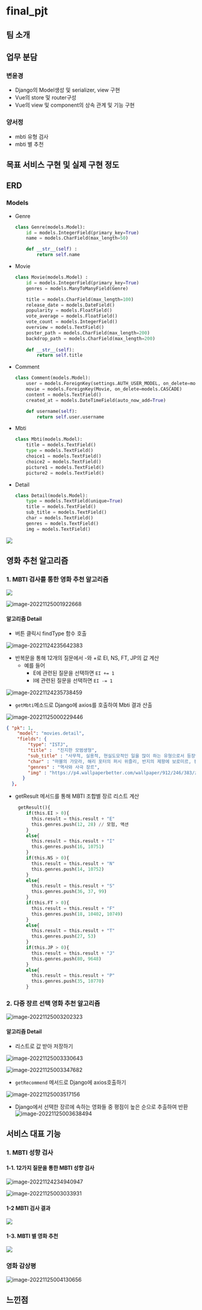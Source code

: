 # final_pjt

## 팀 소개



## 업무 분담

### 변윤경

- Django의 Model생성 및 serializer, view 구현
- Vue의 store 및 router구성
- Vue의 view 및 component의 상속 관계 및 기능 구현

### 양서정

- mbti 유형 검사
- mbti 별 추천

## 목표 서비스 구현 및 실제 구현 정도



## ERD

### Models

- Genre

  ```python
  class Genre(models.Model):
      id = models.IntegerField(primary_key=True)
      name = models.CharField(max_length=50)
  
      def __str__(self) : 
          return self.name
  
  ```

- Movie

  ```python
  class Movie(models.Model) :
      id = models.IntegerField(primary_key=True)
      genres = models.ManyToManyField(Genre)
  
      title = models.CharField(max_length=100)
      release_date = models.DateField()
      popularity = models.FloatField()
      vote_average = models.FloatField()
      vote_count = models.IntegerField()
      overview = models.TextField()
      poster_path = models.CharField(max_length=200)
      backdrop_path = models.CharField(max_length=200)
      
      def __str__(self):
          return self.title
  ```

- Comment

  ```python
  class Comment(models.Model):
      user = models.ForeignKey(settings.AUTH_USER_MODEL, on_delete=models.CASCADE)
      movie = models.ForeignKey(Movie, on_delete=models.CASCADE)
      content = models.TextField()
      created_at = models.DateTimeField(auto_now_add=True)
  
      def username(self):
          return self.user.username
  ```

- Mbti

  ```python
  class Mbti(models.Model):
      title = models.TextField()
      type = models.TextField()
      choice1 = models.TextField()
      choice2 = models.TextField()
      picture1 = models.TextField()
      picture2 = models.TextField()
  ```

- Detail

  ```python
  class Detail(models.Model):
      type = models.TextField(unique=True)
      title = models.TextField()
      sub_title = models.TextField()
      char = models.TextField()
      genres = models.TextField()
      img = models.TextField()
  ```

  



![](README.assets/image-20221124234534668.png)



## 영화 추천 알고리즘

### 1. MBTI 검사를 통한 영화 추천 알고리즘

![](README.assets/image-20221125002857030.png)

![image-20221125001922668](README.assets/image-20221125001922668.png)

#### 알고리즘 Detail

- 버튼 클릭시 findType 함수 호출

![image-20221124235642383](README.assets/image-20221124235642383.png)

- 반복문을 통해 12개의 질문에서  -와 +로 EI, NS, FT, JP의 값 계산
  - 예를 들어 
    - E에 관련된 질문을 선택하면 `EI += 1`
    - I에 관련된 질문을 선택하면 `EI -= 1`

![image-20221124235738459](README.assets/image-20221124235738459.png)

- `getMbti`메소드로 Django에 axios를 호출하여  Mbti 결과 산출

![image-20221125000229446](README.assets/image-20221125000229446.png)

```json
{ "pk": 1,
    "model": "movies.detail",
    "fields": {
        "type": "ISTJ",
        "title" :  "진지한 모범생형",
        "sub_title" : "사무적, 실용적, 현실도모적인 일을 많이 하는 유형으로서 등장인물들에게 인정받는 역할인 경우가 많습니다.",
        "char" : "마블의 가모라, 해리 포터의 퍼시 위즐리, 반지의 제왕에 보로미르, 킹스맨의 해리가 있네요!",
        "genres" : "역사와 사극 장르",
        "img" : "https://p4.wallpaperbetter.com/wallpaper/912/246/383/zoe-saldana-as-gamora-in-avengers-infinity-war-4k-8k-wallpaper-preview.jpg"
      }
  },
```



- getResult 메서드를 통해 MBTI 조합별 장르 리스트 계산

  ```python
   getResult(){
      if(this.EI > 0){
        this.result = this.result + "E"
        this.genres.push(12, 28) // 모험, 액션
      }
      else{
        this.result = this.result + "I"
        this.genres.push(16, 10751)
      }
      if(this.NS > 0){
        this.result = this.result + "N"
        this.genres.push(14, 10752)
      }
      else{
        this.result = this.result + "S"
        this.genres.push(36, 37, 99)
      }
      if(this.FT > 0){
        this.result = this.result + "F"
        this.genres.push(18, 10402, 10749)
      }
      else{
        this.result = this.result + "T"
        this.genres.push(27, 53)
      }
      if(this.JP > 0){
        this.result = this.result + "J"
        this.genres.push(80, 9648)
      }
      else{
        this.result = this.result + "P"
        this.genres.push(35, 10770)
      }
  ```

  

### 2. 다중 장르 선택 영화 추천 알고리즘

![image-20221125003202323](README.assets/image-20221125003202323.png)

#### 알고리즘 Detail

- 리스트로 값 받아 저장하기

![image-20221125003330643](README.assets/image-20221125003330643.png)

![image-20221125003347682](README.assets/image-20221125003347682.png)

- `getRecommend` 메서드로 Django에 axios호출하기

![image-20221125003517156](README.assets/image-20221125003517156.png)



- Django에서 선택한 장르에 속하는 영화들 중 평점이 높은 순으로 추출하여 반환![image-20221125003638494](README.assets/image-20221125003638494.png)







## 서비스 대표 기능

### 1. MBTI 성향 검사

#### 1-1. 12가지 질문을 통한 MBTI 성향 검사

![image-20221124234940947](README.assets/image-20221124234940947.png)

![image-20221125003033931](README.assets/image-20221125003033931.png)

#### 1-2 MBTI 검사 결과

![](README.assets/image-20221125002747924.png)

#### 1-3. MBTI 별 영화 추천

![](README.assets/image-20221125002757170.png)



### 영화 감상평

![image-20221125004130656](README.assets/image-20221125004130656.png)



## 느낀점




